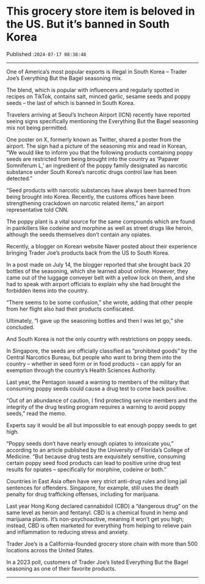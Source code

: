 # This grocery store item is beloved in the US. But it’s banned in South Korea

Published :`2024-07-17 08:38:48`

---

One of America’s most popular exports is illegal in South Korea – Trader Joe’s Everything But the Bagel seasoning mix.

The blend, which is popular with influencers and regularly spotted in recipes on TikTok, contains salt, minced garlic, sesame seeds and poppy seeds – the last of which is banned in South Korea.

Travelers arriving at Seoul’s Incheon Airport (ICN) recently have reported seeing signs specifically mentioning the Everything But the Bagel seasoning mix not being permitted.

One poster on X, formerly known as Twitter, shared a poster from the airport. The sign had a picture of the seasoning mix and read in Korean, “We would like to inform you that the following products containing poppy seeds are restricted from being brought into the country as ‘Papaver Somniferum L,’ an ingredient of the poppy family designated as narcotic substance under South Korea’s narcotic drugs control law has been detected.”

“Seed products with narcotic substances have always been banned from being brought into Korea. Recently, the customs offices have been strengthening crackdown on narcotic related items,” an airport representative told CNN.

The poppy plant is a vital source for the same compounds which are found in painkillers like codeine and morphine as well as street drugs like heroin, although the seeds themselves don’t contain any opiates.

Recently, a blogger on Korean website Naver posted about their experience bringing Trader Joe’s products back from the US to South Korea.

In a post made on July 14, the blogger reported that she brought back 20 bottles of the seasoning, which she learned about online. However, they came out of the luggage conveyer belt with a yellow lock on them, and she had to speak with airport officials to explain why she had brought the forbidden items into the country.

“There seems to be some confusion,” she wrote, adding that other people from her flight also had their products confiscated.

Ultimately, “I gave up the seasoning bottles and then I was let go,” she concluded.

And South Korea is not the only country with restrictions on poppy seeds.

In Singapore, the seeds are officially classified as “prohibited goods” by the Central Narcotics Bureau, but people who want to bring them into the country – whether in seed form or in food products – can apply for an exemption through the country’s Health Sciences Authority.

Last year, the Pentagon issued a warning to members of the military that consuming poppy seeds could cause a drug test to come back positive.

“Out of an abundance of caution, I find protecting service members and the integrity of the drug testing program requires a warning to avoid poppy seeds,” read the memo.

Experts say it would be all but impossible to eat enough poppy seeds to get high.

“Poppy seeds don’t have nearly enough opiates to intoxicate you,” according to an article published by the University of Florida’s College of Medicine. “But because drug tests are exquisitely sensitive, consuming certain poppy seed food products can lead to positive urine drug test results for opiates – specifically for morphine, codeine or both.”

Countries in East Asia often have very strict anti-drug rules and long jail sentences for offenders. Singapore, for example, still uses the death penalty for drug trafficking offenses, including for marijuana.

Last year Hong Kong declared cannabidoil (CBD) a “dangerous drug” on the same level as heroin and fentanyl. CBD is a chemical found in hemp and marijuana plants. It’s non-psychoactive, meaning it won’t get you high; instead, CBD is often marketed for everything from helping to relieve pain and inflammation to reducing stress and anxiety.

Trader Joe’s is a California-founded grocery store chain with more than 500 locations across the United States.

In a 2023 poll, customers of Trader Joe’s listed Everything But the Bagel seasoning as one of their favorite products.

---

